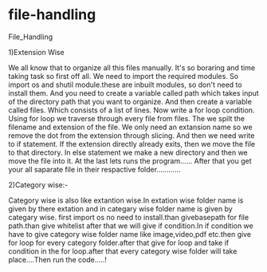 # file-handling


File_Handling

1)Extension Wise

We all know that to organize all this files manually. It's so boraring and time taking task so first off all. We need to import the required modules. So import os and shutil module.these are inbuilt modules, so don't need to install them. And you need to create a variable called path which takes input of the directory path that you want to organize. And then create a variable called files. Which consists of a list of lines. Now write a for loop condition. Using for loop we traverse through every file from files. The we spilt the filename and extension of the file. We only need an extansion name so we remove the dot from the extension through slicing. And then we need write to if statement. If the extension directly already exits, then we move the file to that directory. In else statement we make a new directory and then we move the file into it. At the last lets runs the program...... After that you get your all saparate file in their respactive folder............

2)Category wise:-

Category wise is also like extantion wise.In extation wise folder name is given by there extation and in categary wise folder name is given by categary wise. first import os no need to install.than givebasepath for file path.than give whitelist after that we will give if condition.In if condition we have to give category wise folder name like image,video,pdf etc.then give for loop for every category folder.after that give for loop and take if condition in the for loop.after that every category wise folder will take place....Then run the code.....!
